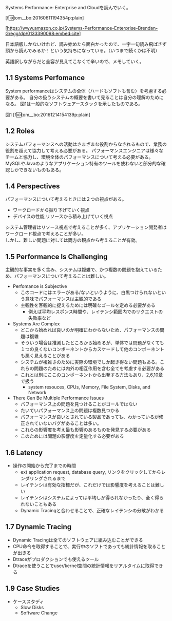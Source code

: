 Systems Performance: Enterprise and Cloudを読んでいく。  

[f:id:tom__bo:20160611194354p:plain]

[https://www.amazon.co.jp/Systems-Performance-Enterprise-Brendan-Gregg/dp/0133390098:embed:cite]


日本語版しかないけれど、読み始めたら面白かったので、一字一句読み飛ばさず頭から読んでみるか！という気持ちになっている。（いつまで続くかは不明）  

英語訳しながらだと全容が見えてこなくて辛いので、メモしていく。  


## 1.1 Systems Perfomance
System performanceはシステムの全体（ハードもソフトも含む）を考慮する必要がある。
自分の扱うシステムの概要を書いて見ることは自分の理解のためになる。
図1は一般的なソフトウェアースタックを示したものである。

図1
[f:id:tom__bo:20161214154139p:plain]

## 1.2 Roles
システムパフォーマンスへの活動はさまざまな役割からなされるもので、業務の役割を超えて協力して考える必要がある。
パフォーマンスエンジニアは様々なチームと協力し、環境全体のパフォーマンスについて考える必要がある。
MySQLやJavaのようなアプリケーション特有のツールを使わないと部分的な確認しかできないものもある。


## 1.4 Perspectives
パフォーマンスについて考えるときには２つの視点がある。
- ワークロードから掘り下げていく視点
- デバイスの性能,リソースから積み上げていく視点


システム管理者はリソース視点で考えることが多く、アプリケーション開発者はワークロード視点で考えることが多い。  
しかし、難しい問題に対しては両方の観点から考えることが有効。


## 1.5 Performance Is Challenging
主観的な事実を多く含み、システムは複雑で、かつ複数の問題を抱えているため、パフォーマンスについて考えることは難しい。

- Perfomance is Subjective
  - このコードにはエラーがある/ないというように、白黒つけられないという意味でパフォーマンスは主観的である
  - 主観性を客観的に捉えるためには明確なゴールを定める必要がある
    - 例えば平均レスポンス時間や、レイテンシ範囲内でのリクエストの失敗率など
- Systems Are Complex
  - どこから始めれば良いのか明確にわからないため、パフォーマンスの問題は複雑
  - そういう場合は推測したところから始めるが、単体では問題がなくても１つの良くないコンポーネントからカスケードして他のコンポーネントも悪く見えることがある
  - システムが複雑さのために実際の環境でしか起き得ない問題もある。これらの問題のためには内外の相互作用を含む全てを考慮する必要がある
  - これとは別にここのコンポーネントから出発する方法もあり、2,6,10章で扱う
    - system resouces, CPUs, Memory, File System, Disks, and Network
- There Can Be Multiple Performance Issues
  - パフォーマンス上の問題を見つけることがゴールではない
  - たいていパフォーマンス上の問題は複数見つかる
  - パフォーマンスが良いとされている製品であっても、わかっているが修正されていないバグがあることは多い。
  - これらの影響度を考え最も影響のあるものを発見する必要がある
  - このためには問題の影響度を定量化する必要がある

## 1.6 Latency
- 操作の開始から完了までの時間
  - ex) application request, database query, リンクをクリックしてからレンダリングされるまで
  - レイテンシは有効な指標だが、これだけでは影響度を考えることは難しい
  - レイテンシはシステムによっては平均しか得られなかったり、全く得られないこともある
  - Dynamic Tracingと合わせることで、正確なレイテンシの分散がわかる

## 1.7 Dynamic Tracing
- Dynamic Tracingは全てのソフトウェアに組み込むことができる
- CPU命令を取得することで、実行中のソフトであっても統計情報を取ることが出きる
- Dtraceがプロダクションでも使えるツール
- Dtraceを使うことでuser/kernel空間の統計情報をリアルタイムに取得できる


## 1.9 Case Studies
- ケーススタディ
  - Slow Disks
  - Software Change
